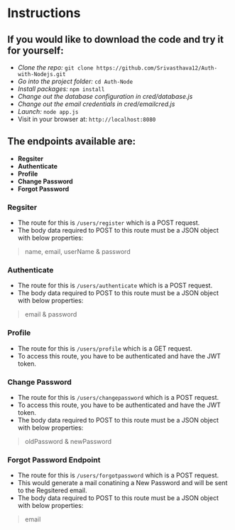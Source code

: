 # Instructions
## If you would like to download the code and try it for yourself:
 - *Clone the repo:* `git clone https://github.com/Srivasthava12/Auth-with-Nodejs.git`
 - *Go into the project folder:* `cd Auth-Node`
 - *Install packages:* `npm install`
 - *Change out the database configuration in cred/database.js*
 - *Change out the email credentials in cred/emailcred.js*
 - *Launch:* `node app.js`
 - Visit in your browser at: `http://localhost:8080`

## The endpoints available are:

- **Regsiter**
- **Authenticate**
- **Profile**
- **Change Password**
- **Forgot Password**

### **Regsiter**  
- The route for this is `/users/register` which is a POST request.
- The body data required to POST to this route must be a JSON object with below properties:
> name, email, userName & password


### **Authenticate**  
- The route for this is `/users/authenticate` which is a POST request.
- The body data required to POST to this route must be a JSON object with below properties:
> email & password


### **Profile**  
- The route for this is `/users/profile` which is a GET request.
- To access this route, you have to be authenticated and have the JWT token.
 

### **Change Password**  
- The route for this is `/users/changepassword` which is a POST request.
- To access this route, you have to be authenticated and have the JWT token.
- The body data required to POST to this route must be a JSON object with below properties:
> oldPassword & newPassword


### **Forgot Password**  Endpoint
- The route for this is `/users/forgotpassword` which is a POST request.
- This would generate a mail conatining a New Password and will be sent to the Regsitered email.
- The body data required to POST to this route must be a JSON object with below properties:
> email
